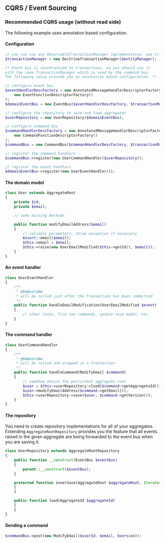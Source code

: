 CQRS / Event Sourcing
---------------------

### Recommended CQRS usage (without read side)

The following example uses annotation based configuration.

#### Configuration

```php
// you can use any ObservableTransactionManager implementation, see trf4php
$transactionManager = new DoctrineTransactionManager($entityManager);

/* Event bus is synchronized to transactions, so you should use it
with the same TransactionManager which is used by the command bus.
The following setup provide you an annotation based configuration. */

// configure event bus
$eventHandlerDescFactory = new AnnotatedMessageHandlerDescriptorFactory(
    new EventFunctionDescriptorFactory()
);
$domainEventBus = new EventBus($eventHandlerDescFactory, $transactionManager);

// configure the repository to save and load aggregates
$userRepository = new UserRepository($domainEventBus);

// configure command bus
$commandHandlerDescFactory = new AnnotatedMessageHandlerDescriptorFactory(
    new CommandFunctionDescriptorFactory()
);
$commandBus = new CommandBus($commandHandlerDescFactory, $transactionManager);

// register the command handlers
$commandBus->register(new UserCommandHandler($userRepository));

// register the event handlers
$domainEventBus->register(new UserEventHandler());
```

#### The domain model

```php
class User extends AggregateRoot
{
    private $id;
    private $email;

    // some missing methods

    public function modifyEmailAddress($email)
    {
        // validate parameters, throw exception if necessary
        Assert::email($email);
        $this->email = $email;
        $this->raise(new UserEmailModified($this->getId(), $email));
    }
}
```

#### An event handler

```php
class UserEventHandler
{
    /**
     * @Subscribe
     * will be called just after the transaction has been committed
     */
    public function handleEmailModification(UserEmailModified $event)
    {
        // other tasks, fire new commands, update read model, etc.
    }
}
```

#### The command handler

```php
class UserCommandHandler
{
    /**
     * @Subscribe
     * will be called and wrapped in a transaction
     */
    public function handleCommand(ModifyEmail $command)
    {
        // somehow obtain the persistent aggregate root
        $user = $this->userRepository->load($command->getAggregateId());
        $user->modifyEmailAddress($command->getEmail());
        $this->userRepository->save($user, $command->getVersion());
    }
}
```

#### The repository

You need to create repository implementations for all of your aggregates. Extending `AggregateRootRepository` provides
you the feature that all events raised in the given aggregate are being forwarded to the event bus when you are saving it.

```php
class UserRepository extends AggregateRootRepository
{
    public function __construct(EventBus $eventBus)
    {
        parent::__construct($eventBus);
    }

    protected function innerSave(AggregateRoot $aggregateRoot, Iterator $events, $version)
    {
    }

    public function load(AggregateId $aggregateId)
    {
    }
}
```

#### Sending a command

```php
$commandBus->post(new ModifyEmail($userId, $email, $version));
```

